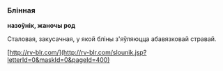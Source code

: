 ### Блінная
**назоўнік, жаночы род**

Сталовая, закусачная, у якой бліны з'яўляюцца абавязковай стравай.

<a rel="author">[http://rv-blr.com/](http://rv-blr.com/slounik.jsp?letterId=0&maskId=0&pageId=400)</a>
